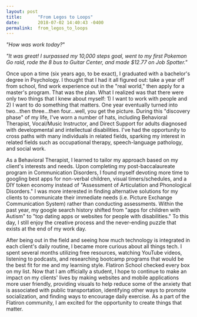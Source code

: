 ```yaml
---
layout: post
title:      "From Legos to Loops"
date:       2018-07-02 14:40:43 -0400
permalink:  from_legos_to_loops
---
```



*"How was work today?*"

*"It was great! I surpassed my 10,000 steps goal, went to my first Pokemon Go raid, rode the 8 bus to Guitar Center, and made $12.77 on Job Spotter."*

Once upon a time (six years ago, to be exact), I graduated with a bachelor's degree in Psychology. I thought that I had it all figured out: take a year off from school, find work experience out in the "real world," then apply for a master's program. That was the plan. What I realized was that there were only two things that I knew about myself: 1) I want to work with people and 2) I want to do something that matters. One year eventually turned into two...then three...then four...well, you get the picture. During this "discovery phase" of my life, I've worn a number of hats, including Behavioral Therapist, Vocal/Music Instructor, and Direct Support for adults diagnosed with developmental and intellectual disabilities. I've had the opportunity to cross paths with many individuals in related fields, sparking my interest in related fields such as occupational therapy, speech-language pathology, and social work. 

As a Behavioral Therapist, I learned to tailor my approach based on my client's interests and needs. Upon completing my post-baccalaureate program in Communication Disorders, I found myself devoting more time to googling best apps for non-verbal children, visual timers/schedules, and a DIY token economy instead of "Assessment of Articulation and Phonological Disorders." I was more interested in finding alternative solutions for my clients to communicate their immediate needs (i.e. Picture Exchange Communication System) rather than conducting assessments. Within the past year, my google search history shifted from "apps for children with Autism" to "top dating apps or websites for people with disabilities." To this day, I still enjoy the creative process and the never-ending puzzle that exists at the end of my work day.

After being out in the field and seeing how much technology is integrated in each client's daily routine, I became more curious about all things tech. I spent several months utilizing free resources, watching YouTube videos, listening to podcasts, and researching bootcamp programs that would be the best fit for me and my learning style. Flatiron School checked every box on my list. Now that I am officially a student, I hope to continue to make an impact on my clients' lives by making websites and mobile applications more user friendly, providing visuals to help reduce some of the anxiety that is associated with public transportation, identifying other ways to promote socialization, and finding ways to encourage daily exercise. As a part of the Flatiron community, I am excited for the opportunity to create things that matter. 
